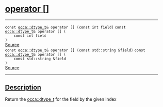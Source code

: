 
<h1 id="operator []">
 <a href="#/api/dtype_t/operator_bracket" class="anchor">
   <span>operator []</span>
  </a>
</h1>

<div class="signature">

<hr>

  <div class="definition-container">
    <div class="definition">
      <code class="desktop-only"><span class="token keyword">const</span> <a href="#/api/dtype_t/">occa::dtype&#95;t</a>&amp; operator [] (<span class="token keyword">const</span> <span class="token keyword">int</span> field)</code>
      <code class="mobile-only"><span class="token keyword">const</span> <a href="#/api/dtype_t/">occa::dtype&#95;t</a>&amp; operator [] (
    <span class="token keyword">const</span> <span class="token keyword">int</span> field
)</code>
      <div class="flex-spacing"></div>
      <a href="https://github.com/libocca/occa/blob/6d155d0c/include/occa/dtype/dtype.hpp#L164" target="_blank">Source</a>
    </div>
    
  </div>

  <div class="definition-container">
    <div class="definition">
      <code class="desktop-only"><span class="token keyword">const</span> <a href="#/api/dtype_t/">occa::dtype&#95;t</a>&amp; operator [] (<span class="token keyword">const</span> <span class="token keyword">std::string</span> &amp;field)</code>
      <code class="mobile-only"><span class="token keyword">const</span> <a href="#/api/dtype_t/">occa::dtype&#95;t</a>&amp; operator [] (
    <span class="token keyword">const</span> <span class="token keyword">std::string</span> &amp;field
)</code>
      <div class="flex-spacing"></div>
      <a href="https://github.com/libocca/occa/blob/6d155d0c/include/occa/dtype/dtype.hpp#L174" target="_blank">Source</a>
    </div>
    
  </div>

  <hr>
</div>


<h2 id="description">
 <a href="#/api/dtype_t/operator_bracket?id=description" class="anchor">
   <span>Description</span>
  </a>
</h2>

Return the [occa::dtype_t](/api/dtype_t/) for the field by the given index
